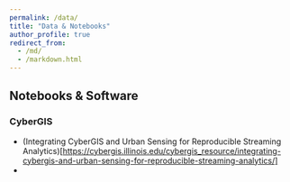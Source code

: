 ```yaml
---
permalink: /data/
title: "Data & Notebooks"
author_profile: true
redirect_from: 
  - /md/
  - /markdown.html
---
```


## Notebooks & Software
### CyberGIS
* (Integrating CyberGIS and Urban Sensing for Reproducible Streaming Analytics)[https://cybergis.illinois.edu/cybergis_resource/integrating-cybergis-and-urban-sensing-for-reproducible-streaming-analytics/]
*  
